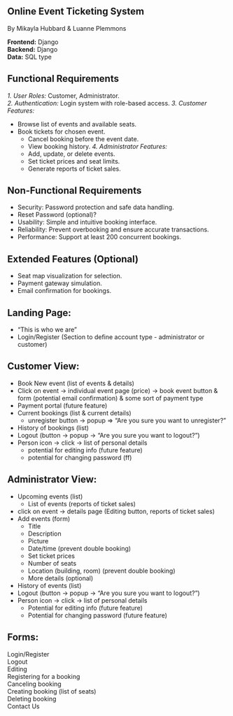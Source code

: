 ## Online Event Ticketing System
By Mikayla Hubbard & Luanne Plemmons

**Frontend:** Django  
**Backend:** Django  
**Data:** SQL type  

## Functional Requirements
*1. User Roles:* Customer, Administrator.  
*2. Authentication:* Login system with role-based access.
*3. Customer Features:*
- Browse list of events and available seats.
- Book tickets for chosen event.
   - Cancel booking before the event date.
   - View booking history.
*4. Administrator Features:*
   - Add, update, or delete events.
   - Set ticket prices and seat limits.
   - Generate reports of ticket sales.

## Non-Functional Requirements
- Security: Password protection and safe data handling.
- Reset Password (optional)?
- Usability: Simple and intuitive booking interface.
- Reliability: Prevent overbooking and ensure accurate transactions.
- Performance: Support at least 200 concurrent bookings.

## Extended Features (Optional)
- Seat map visualization for selection.
- Payment gateway simulation.
- Email confirmation for bookings.

## Landing Page:
- “This is who we are”
- Login/Register (Section to define account type - administrator or customer)

## Customer View:
- Book New event (list of events & details)
- Click on event -> individual event page (price) -> book event button & form (potential email confirmation) & some sort of payment type
- Payment portal (future feature)
- Current bookings (list & current details) 
	- unregister button -> popup => “Are you sure you want to unregister?”
- History of bookings (list)
- Logout (button -> popup -> “Are you sure you want to logout?”)
- Person icon -> click -> list of personal details
	- potential for editing info (future feature)
	- potential for changing password (ff)

## Administrator View:
- Upcoming events (list)
	- List of events (reports of ticket sales)
- click on event -> details page (Editing button, reports of ticket sales)
- Add events (form)
	- Title
	- Description
	- Picture
	- Date/time (prevent double booking)
	- Set ticket prices
	- Number of seats
	- Location (building, room) (prevent double booking)
	- More details (optional)
- History of events (list)
- Logout (button -> popup -> “Are you sure you want to logout?”)
- Person icon -> click -> list of personal details
	- Potential for editing info (future feature)
	- Potential for changing password (future feature)

## Forms:
Login/Register  
Logout  
Editing  
Registering for a booking  
Canceling booking  
Creating booking (list of seats)  
Deleting booking  
Contact Us  
